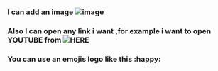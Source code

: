 ### I can add an image ![image](https://media.mnn.com/assets/images/2018/04/sunset_through_oak_tree.jpg.653x0_q80_crop-smart.jpg)

### Also I can open any link i want ,for example i want to open YOUTUBE from ![HERE](https://www.youtube.com/)

### You can use an emojis logo like this :happy:
